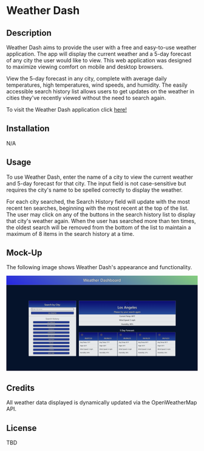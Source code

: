 # Weather Dash

## Description

Weather Dash aims to provide the user with a free and easy-to-use weather application. The app will display the current weather and a 5-day forecast of any city the user would like to view. This web application was designed to maximize viewing comfort on mobile and desktop browsers.

View the 5-day forecast in any city, complete with average daily temperatures, high temperatures, wind speeds, and humidity.
The easily accessible search history list allows users to get updates on the weather in cities they've recently viewed without the need to search again.

To visit the Weather Dash application click [here!](https://prich57.github.io/weather-dashboard/)

## Installation

N/A

## Usage

To use Weather Dash, enter the name of a city to view the current weather and 5-day forecast for that city. The input field is not case-sensitive but requires the city's name to be spelled correctly to display the weather.

For each city searched, the Search History field will update with the most recent ten searches, beginning with the most recent at the top of the list. The user may click on any of the buttons in the search history list to display that city's weather again. When the user has searched more than ten times, the oldest search will be removed from the bottom of the list to maintain a maximum of 8 items in the search history at a time.

## Mock-Up

The following image shows Weather Dash's appearance and functionality.

![Screenshot of Weather Dash](./assets/images/weather-dashboard-screenshot.png)

## Credits

All weather data displayed is dynamically updated via the OpenWeatherMap API.

## License

TBD
